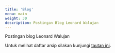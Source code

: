 ```yaml
---
title: 'Blog'
menu: main
weight: 30
description: Postingan Blog Leonard Walujan
---
```


Postingan blog Leonard Walujan

Untuk melihat daftar arsip silakan kunjungi <a href="/archive" class="font-semibold hover:underline" target="_blank">tautan ini</a>.
